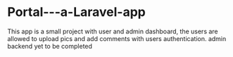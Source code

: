 # Portal---a-Laravel-app
This app is a small project with user and admin dashboard, the users are allowed to upload pics and add comments with users authentication. admin backend yet to be completed
